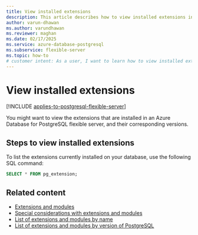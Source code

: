```yaml
---
title: View installed extensions
description: This article describes how to view installed extensions in an Azure Database for PostgreSQL flexible server.
author: varun-dhawan
ms.author: varundhawan
ms.reviewer: maghan
ms.date: 02/17/2025
ms.service: azure-database-postgresql
ms.subservice: flexible-server
ms.topic: how-to
# customer intent: As a user, I want to learn how to view installed extensions in an Azure Database for PostgreSQL flexible server.
---
```


# View installed extensions

[!INCLUDE [applies-to-postgresql-flexible-server](~/reusable-content/ce-skilling/azure/includes/postgresql/includes/applies-to-postgresql-flexible-server.md)]

You might want to view the extensions that are installed in an Azure Database for PostgreSQL flexible server, and their corresponding versions.

## Steps to view installed extensions

To list the extensions currently installed on your database, use the following SQL command:

```sql
SELECT * FROM pg_extension;
```

## Related content

- [Extensions and modules](concepts-extensions.md)
- [Special considerations with extensions and modules](concepts-extensions-considerations.md)
- [List of extensions and modules by name](concepts-extensions-versions.md)
- [List of extensions and modules by version of PostgreSQL](concepts-extensions-by-engine.md)

